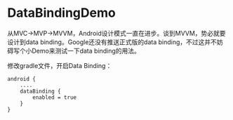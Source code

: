 # DataBindingDemo
从MVC->MVP->MVVM，Android设计模式一直在进步。谈到MVVM，势必就要设计到data binding。Google还没有推送正式版的data binding，不过这并不妨碍写个小Demo来测试一下data binding的用法。

修改gradle文件，开启Data Binding：

```
android {
    ....
    dataBinding {
        enabled = true    
    }    
}
```